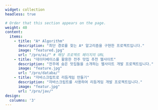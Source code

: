 ```yaml
---
widget: collection
headless: true

# Order that this section appears on the page.
weight: 40
content:
  items:
    - title: "A* Algorithm"
      description: "최단 경로를 찾는 A* 알고리즘을 구현한 프로젝트입니다."
      image: "featured.jpg"
      url: "/pro/ai/" # 해당 프로젝트 페이지의 URL
    - title: "데이터베이스를 활용한 전주 맛집 추천 웹사이트"
      description: "전주에 숨은 맛집들을 소개하는 웹사이트 개발 프로젝트입니다."
      image: "feature.jpg"
      url: "/pro/databa/"
    - title: "자바스크립트로 리듬게임 만들기"
      description: "자바스크립트를 사용하여 리듬게임 개발 프로젝트입니다."
      image: "featur.jpg"
      url: "/pro/jav/"
design:
  columns: '3'
---
```

